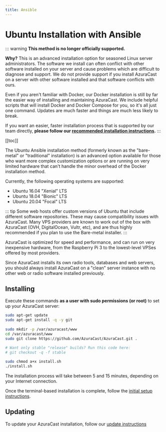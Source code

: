 ```yaml
--- 
title: Ansible
--- 
```

 
# Ubuntu Installation with Ansible 
 
::: warning 
**This method is no longer officially supported.** 
 
**Why?** This is an advanced installation option for seasoned Linux server administrators. The software we install can often conflict with other software installed on your server and cause problems which are difficult to diagnose and support. We do not provide support if you install AzuraCast on a server with other software installed and that software conflicts with ours. 

Even if you aren't familiar with Docker, our Docker installation is still by far the easier way of installing and maintaining AzuraCast. We include helpful scripts that will install Docker and Docker Compose for you, so it's all just one command. Updates are much faster and things are much less likely to break.
 
If you want an easier, faster installation process that is supported by our team directly, **please follow our [recommended installation instructions](/install/).** 
::: 
 
[[toc]] 
 
The Ubuntu Ansible installation method (formerly known as the "bare-metal" or "traditional" installation) is an advanced option available for those who want more complex customization options or are running on very limited hardware that can't handle the minor overhead of the Docker installation method. 
 
Currently, the following operating systems are supported: 
 
- Ubuntu 16.04 "Xenial" LTS 
- Ubuntu 18.04 "Bionic" LTS 
- Ubuntu 20.04 "Focal" LTS

::: tip 
Some web hosts offer custom versions of Ubuntu that include different software repositories. These may cause compatibility issues with AzuraCast. Many VPS providers are known to work out of the box with AzuraCast (OVH, DigitalOcean, Vultr, etc), and are thus highly recommended if you plan to use the Bare-metal installer. 
::: 
 
AzuraCast is optimized for speed and performance, and can run on very inexpensive hardware, from the Raspberry Pi 3 to the lowest-level VPSes offered by most providers. 
 
Since AzuraCast installs its own radio tools, databases and web servers, you should always install AzuraCast on a "clean" server instance with no other web or radio software installed previously. 
 
## Installing 
 
Execute these commands **as a user with sudo permissions (or root)** to set up your AzuraCast server: 
 
```bash 
sudo apt-get update 
sudo apt-get install -q -y git 
 
sudo mkdir -p /var/azuracast/www 
cd /var/azuracast/www 
sudo git clone https://github.com/AzuraCast/AzuraCast.git . 

# Want only stable "release" builds? Run this code here:
# git checkout -q -f stable
 
sudo chmod a+x install.sh 
./install.sh 
``` 
 
The installation process will take between 5 and 15 minutes, depending on your Internet connection. 

Once the terminal-based installation is complete, follow the [initial setup instructions](/administration/system/initial-setup).

## Updating 
 
To update your AzuraCast installation, follow our [update instructions](/administration/system/updating)